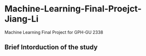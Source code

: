 # Machine-Learning-Final-Proejct-Jiang-Li
Machine Learning Final Project for GPH-GU 2338
## Brief Intorduction of the study
